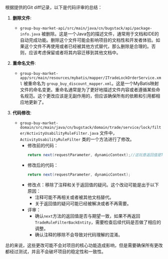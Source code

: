 根据提供的Git diff记录，以下是代码评审的总结：

1. **删除文件**:
   - `group-buy-market-api/src/main/java/cn/bugstack/api/package-info.java` 被删除。这是一个Java包的描述文件，通常用于文档和IDE的自动完成功能。删除这个文件可能会影响项目的文档性和开发者体验。如果这个文件不再使用或者已经被其他方式替代，那么删除是合理的。否则，应该考虑保留或者将其内容迁移到其他文档中。

2. **重命名文件**:
   - `group-buy-market-app/src/main/resources/mybatis/mapper/ITradeLockOrderService.xml` 被重命名为 `group_buy_discount_mapper.xml`。这是一个MyBatis映射文件的命名变更。重命名通常是为了更好地描述文件内容或者遵循某些命名规范。这个更改应该是无副作用的，但应该确保所有的依赖和引用都相应地更新了。

3. **代码修改**:
   - `group-buy-market-domain/src/main/java/cn/bugstack/domain/trade/service/lock/filter/ActivityUsabilityRuleFilter.java` 文件中，`ActivityUsabilityRuleFilter` 类的一个方法进行了修改。
     - 修改前的代码：
       ```java
       return next(requestParameter, dynamicContext);//这玩意返回值是TradeRuleFilterBackEntity？？TODO  还是看BaseLinked
       ```
     - 修改后的代码：
       ```java
       return next(requestParameter, dynamicContext);
       ```
     - 修改点：移除了注释和关于返回值的疑问。这个改动可能是出于以下原因：
       - 注释可能不再相关或者被其他文档替代。
       - 关于返回值的疑问可能已经被解决或者不再需要。
     - 评审：
       - 确认`next`方法的返回值是否与期望一致，如果不再返回`TradeRuleFilterBackEntity`，需要检查后续代码是否做了相应的调整。
       - 确认注释的移除不会导致对代码理解的混淆。

总的来说，这些更改可能不会对项目的核心功能造成影响，但是需要确保所有更改都经过测试，并且不会破坏项目的稳定性和一致性。
